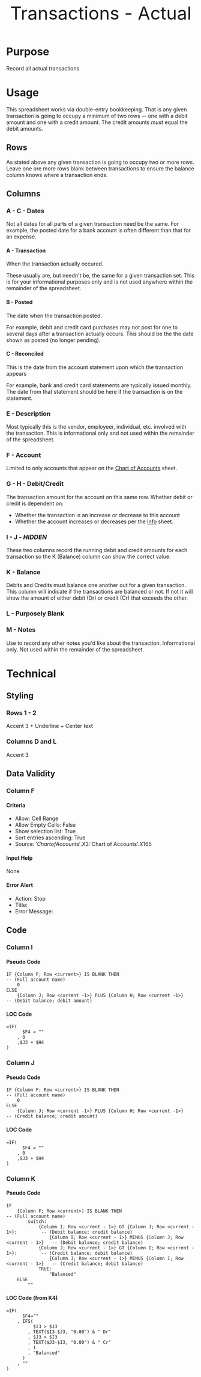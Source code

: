 <header>
<font size="+12"><center>
    Transactions - Actual
</center></font>
</header>

<main>

# Purpose

Record all actual transactions

# Usage

This spreadsheet works via double-entry bookkeeping.  That is any given transaction is going to occupy a minimum of two rows -- one with a debit amount and one with a credit amount.  The credit amounts *must* equal the debit amounts.

## Rows

As stated above any given transaction is going to occupy two or more rows.  Leave one ore more rows blank between transactions to ensure the balance column knows where a transaction ends.

## Columns

### A - C - Dates

Not all dates for all parts of a given transaction need be the same.  For example, the posted date for a bank account is often different than that for an expense.

#### A - Transaction

When the transaction actually occured.

These usually are, but needn't be, the same for a given transaction set.  This is for your informational purposes only and is not used anywhere within the remainder of the spreadsheet.

#### B - Posted

The date when the transaction posted.

For example, debit and credit card purchases may not post for one to several days after a transaction actually occurs.  This should be the the date shown as posted (no longer pending).

#### C - Reconciled

This is the date from the account statement upon which the transaction appears

For example, bank and credit card statements are typically issued monthly.  The date from that statement should be here if the transaction is on the statement.

### E - Description

Most typically this is the vendor, employeer, individual, etc. involved with the transaction.  This is informational only and not used within the remainder of the spreadsheet.

### F - Account

Limited to only accounts that appear on the [Chart of Accounts](./Chart%20of%20Accounts.md) sheet.

### G - H - Debit/Credit

The transaction amount for the account on this same row.  Whether debit or credit is dependent on:

* Whether the transaction is an increase or decrease to this account
* Whether the account increases or decreases per the [Info](./Info.md) sheet.

### I - J - *HIDDEN*

These two columns record the running debit and credit amounts for each transaction so the K (Balance) column can show the correct value.

### K - Balance

Debits and Credits must balance one another out for a given transaction.  This column will indicate if the transactions are balanced or not.  If not it will show the amount of either debit (Dr) or credit (Cr) that exceeds the other.

### L - Purposely Blank

### M - Notes

Use to record any other notes you'd like about the transaction.  Informational only.  Not used within the remainder of the spreadsheet.

# Technical

## Styling

### Rows 1 - 2

Accent 3 + Underline + Center text

### Columns D and L

Accent 3

## Data Validity

### Column F

#### Criteria

* Allow: Cell Range
* Allow Empty Cells: False
* Show selection list: True
* Sort entries ascending: True
* Source: $'Chart of Accounts'.$X$3:$'Chart of Accounts'.$X$165

#### Input Help

None

#### Error Alert

* Action: Stop
* Title:
* Error Message:

## Code

### Column I

#### Pseudo Code

    IF {Column F; Row <current>} IS BLANK THEN                                          -- (Full account name)
        0
    ELSE
        {Column J; Row <current -1>} PLUS {Column H; Row <current -1>}                  -- (Debit balance; debit amount)

#### LOC Code

    =IF(
          $F4 = ""
        , 0
        ,$J3 + $H4
    )

### Column J

#### Pseudo Code

    IF {Column F; Row <current>} IS BLANK THEN                                          -- (Full account name)
        0
    ELSE
        {Column J; Row <current -1>} PLUS {Column H; Row <current -1>}                  -- (Credit balance; credit amount)

#### LOC Code

    =IF(
          $F4 = ""
        , 0
        ,$J3 + $H4
    )

### Column K

#### Pseudo Code

    IF
        {Column F; Row <current>) IS BLANK THEN                                         -- (Full account name)
            switch:
                {Column I; Row <current - 1>} GT {Column J; Row <current - 1>}:         -- (Debit balance; credit balance)
                    {Column I; Row <current - 1>} MINUS {Column J; Row <current - 1>}   -- (Debit balance; credit balance)
                {Column J; Row <current - 1>} GT {Column I; Row <current - 1>}:         -- (Credit balance; debit balance)
                    {Column J; Row <current - 1>} MINUS {Column I; Row <current - 1>}   -- (Credit balance; debit balance)
                TRUE:
                    "Balanced"
        ELSE
            ""
            
#### LOC Code (from K4)

    =IF(
          $F4=""
        , IFS(
              $I3 > $J3
            , TEXT($I3-$J3, "0.00") & " Dr"
            , $J3 > $I3
            , TEXT($J3-$I3, "0.00") & " Cr"
            , 1
            , "Balanced"
          )
        , ""
    )

</main>